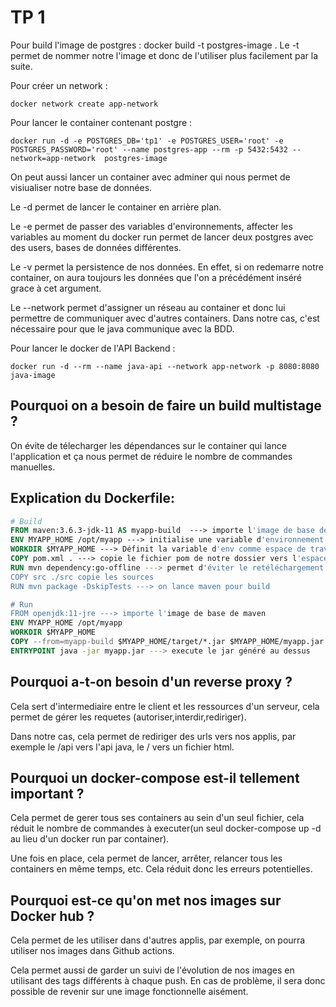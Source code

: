 # TP 1

Pour build l'image de postgres : docker build -t postgres-image . 
Le -t permet de nommer notre l'image et donc de l'utiliser plus facilement par la suite.

Pour créer un network : 
```
docker network create app-network
```

Pour lancer le container contenant postgre : 
```
docker run -d -e POSTGRES_DB='tp1' -e POSTGRES_USER='root' -e POSTGRES_PASSWORD='root' --name postgres-app --rm -p 5432:5432 --network=app-network  postgres-image
```
On peut aussi lancer un container avec adminer qui nous permet de visiualiser notre base de données.

Le -d permet de lancer le container en arrière plan.

Le -e permet de passer des variables d'environnements, affecter les variables au moment du docker run permet de lancer deux postgres avec des users, bases de données différentes.

Le -v permet la persistence de nos données. En effet, si on redemarre notre container, on aura toujours les données que l'on a précédément inséré grace à cet argument.

Le --network permet d'assigner un réseau au container et donc lui permettre de communiquer avec d'autres containers. Dans notre cas, c'est nécessaire pour que le java communique avec la BDD.

Pour lancer le docker de l'API Backend : 

```
docker run -d --rm --name java-api --network app-network -p 8080:8080 java-image
```

## Pourquoi on a besoin de faire un build multistage ?

On évite de télecharger les dépendances sur le container qui lance l'application et ça nous permet de réduire le nombre de commandes manuelles.

## Explication du Dockerfile:

```dockerfile
# Build
FROM maven:3.6.3-jdk-11 AS myapp-build  ---> importe l'image de base de maven
ENV MYAPP_HOME /opt/myapp ---> initialise une variable d'environnement
WORKDIR $MYAPP_HOME ---> Définit la variable d'env comme espace de travail par défaut
COPY pom.xml . ---> copie le fichier pom de notre dossier vers l'espace de travail
RUN mvn dependency:go-offline ---> permet d'éviter le retéléchargement des dépendances quand elles ont déjà été dl
COPY src ./src copie les sources
RUN mvn package -DskipTests ---> on lance maven pour build

# Run
FROM openjdk:11-jre ---> importe l'image de base de maven
ENV MYAPP_HOME /opt/myapp
WORKDIR $MYAPP_HOME
COPY --from=myapp-build $MYAPP_HOME/target/*.jar $MYAPP_HOME/myapp.jar
ENTRYPOINT java -jar myapp.jar ---> execute le jar généré au dessus
```

## Pourquoi a-t-on besoin d'un reverse proxy ?

Cela sert d'intermediaire entre le client et les ressources d'un serveur, cela permet de gérer les requetes (autoriser,interdir,rediriger).

Dans notre cas, cela permet de rediriger des urls vers nos applis, par exemple le /api vers l'api java, le / vers un fichier html.

## Pourquoi un docker-compose est-il tellement important ?

Cela permet de gerer tous ses containers au sein d'un seul fichier, cela réduit le nombre de commandes à executer(un seul docker-compose up -d au lieu d'un docker run par container). 

Une fois en place, cela permet de lancer, arrêter, relancer tous les containers en même temps, etc. Cela réduit donc les erreurs potentielles.

## Pourquoi est-ce qu'on met nos images sur Docker hub ?

Cela permet de les utiliser dans d'autres applis, par exemple, on pourra utiliser nos images dans Github actions. 

Cela permet aussi de garder un suivi de l'évolution de nos images en utilisant des tags différents à chaque push. En cas de problème, il sera donc possible de revenir sur une image fonctionnelle aisément. 
